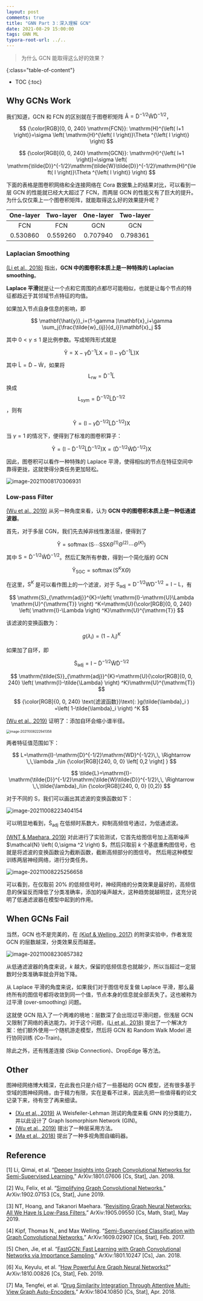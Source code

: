 ```yaml
---
layout: post
comments: true
title: "GNN Part 3：深入理解 GCN"
date: 2021-08-29 15:00:00
tags: GNN ML
typora-root-url: ../..
---
```


> 为什么 GCN 能取得这么好的效果？

<!--more-->

{:class="table-of-content"}

* TOC
{:toc}

## Why GCNs Work

我们知道，GCN 和 FCN 的区别就在于图卷积矩阵
$\mathrm{\hat{A}}=\mathrm{\tilde{D}}^{-1/2}\mathrm{\tilde{W}\tilde{D}}^{-1/2}$，

$$
{\color[RGB]{0, 0, 240} \mathrm{FCN}}: \mathrm{H}^{\left( l+1 \right)}=\sigma \left( \mathrm{H}^{\left( l \right)}\Theta ^{\left( l \right)} \right)
$$

$$
{\color[RGB]{0, 0, 240} \mathrm{GCN}}: \mathrm{H}^{\left( l+1 \right)}=\sigma \left( \mathrm{\tilde{D}}^{-1/2}\mathrm{\tilde{W}\tilde{D}}^{-1/2}\mathrm{H}^{\left( l \right)}\Theta ^{\left( l \right)} \right)
$$

下面的表格是图卷积网络和全连接网络在 Cora 数据集上的结果对比，可以看到一层 GCN 的性能就已经大大超过了 FCN，而两层 GCN 的性能又有了巨大的提升。为什么仅仅乘上一个图卷积矩阵，就能取得这么好的效果提升呢？

| One-layer | Two-layer | One-layer | Two-layer |
| :-------: | :-------: | :-------: | :-------: |
|    FCN    |    FCN    |    GCN    |    GCN    |
| 0.530860  | 0.559260  | 0.707940  | 0.798361  |

### Laplacian Smoothing

[(Li et al., 2018)](#Deep) 指出，**GCN 中的图卷积本质上是一种特殊的 Laplacian smoothing**。

**Laplace 平滑**就是让一个点和它周围的点都尽可能相似，也就是让每个节点的特征都趋近于其邻域节点特征的均值。

如果加入节点自身信息的影响，即

$$
\mathbf{\hat{y}}_i=(1-\gamma )\mathbf{x}_i+\gamma \sum_j{\frac{\tilde{w}_{ij}}{d_i}}\mathbf{x}_j
$$

其中 $0<\gamma \le 1$ 是比例参数。写成矩阵形式就是

$$
\mathrm{\hat{Y}}=\mathrm{X}-\gamma \mathrm{\tilde{D}}^{-1}\mathrm{\tilde{L}X}=\left( \mathrm{I}-\gamma \mathrm{\tilde{D}}^{-1}\mathrm{\tilde{L}} \right) \mathrm{X}
$$

其中 $\mathrm{\tilde{L}}=\mathrm{\tilde{D}}-\mathrm{\tilde{W}}$，如果将 $$\mathrm{L}_{\mathrm{rw}}=\mathrm{\tilde{D}}^{-1}\mathrm{\tilde{L}}$$ 换成 $$\mathrm{L}_{\mathrm{sym}}=\mathrm{\tilde{D}}^{-1/2}\mathrm{\tilde{L}}\mathrm{\tilde{D}}^{-1/2}$$，则有

$$
\mathrm{\hat{Y}}=\left( \mathrm{I}-\gamma \mathrm{\tilde{D}}^{-1/2}\mathrm{\tilde{L}}\mathrm{\tilde{D}}^{-1/2} \right) \mathrm{X}
$$

当 $\gamma=1$ 的情况下，便得到了标准的图卷积算子：

$$
\mathrm{\hat{Y}}=\left( \mathrm{I}-\mathrm{\tilde{D}}^{-1/2}\mathrm{\tilde{L}\tilde{D}}^{-1/2} \right) \mathrm{X}=\left( \mathrm{\tilde{D}}^{-1/2}\mathrm{\tilde{W}}\mathrm{\tilde{D}}^{-1/2} \right) \mathrm{X}
$$

因此，图卷积可以看作一种特殊的 Laplace 平滑，使得相似的节点在特征空间中靠得更拢，这就使得分类任务更加轻松。

![image-20211008170306931](/zjblog/assets/images/2021-8-29-gnn-p3/image-20211008170306931.png)

### Low-pass Filter

[(Wu et al., 2019)](#GCN) 从另一种角度来看，认为 **GCN 中的图卷积本质上是一种低通滤波器**。

首先，对于多层 CGN，我们先去掉非线性激活层，便得到了

$$
\mathrm{\hat{Y}}=\mathrm{soft}\max \left( \mathrm{S}\cdots \mathrm{SSX}\Theta ^{(1)}\Theta ^{(2)}\cdots \Theta ^{(K)} \right)
$$

其中 $\mathrm{S}=\mathrm{\tilde{D}}^{-1/2}\mathrm{\tilde{W}}\mathrm{\tilde{D}}^{-1/2}$。然后汇聚所有参数，得到一个简化版的 GCN

$$
\mathrm{\hat{Y}}_{\mathrm{SGC}}=\mathrm{soft}\max \left( \mathrm{S}^K\mathrm{X}\Theta \right)
$$

在这里，$\mathrm{S}^K$ 是可以看作图上的一个滤波，对于 $\mathrm{S}_{\mathrm{adj}}=\mathrm{D}^{-1/2}\mathrm{WD}^{-1/2}=\mathrm{I}-\mathrm{L}$，有

$$
\mathrm{S}_{\mathrm{adj}}^{K}=\left( \mathrm{I}-\mathrm{U}\Lambda \mathrm{U}^{\mathrm{T}} \right) ^K=\mathrm{U}{\color[RGB]{0, 0, 240} \left( \mathrm{I}-\Lambda \right) ^K}\mathrm{U}^{\mathrm{T}}
$$

该滤波的变换函数为：

$$
g\left( \lambda _i \right) =\left( 1-\lambda _i \right) ^K
$$

如果加了自环，即

$$
\mathrm{\tilde{S}}_{\mathrm{adj}}=\mathrm{I}-\mathrm{\tilde{D}}^{-1/2}\mathrm{\tilde{W}\tilde{D}}^{-1/2}
$$

$$
\mathrm{\tilde{S}}_{\mathrm{adj}}^{K}=\mathrm{U}{\color[RGB]{0, 0, 240} \left( \mathrm{I}-\tilde{\Lambda} \right) ^K}\mathrm{U}^{\mathrm{T}}
$$

$$
{\color[RGB]{0, 0, 240} \text{滤波函数}}\text{: }g(\tilde{\lambda}_i ) =\left( 1-\tilde{\lambda}_i \right) ^K
$$

[(Wu et al., 2019)](#GCN) 证明了：添加自环会缩小谱半径。

<img src="/zjblog/assets/images/2021-8-29-gnn-p3/image-20211008222941358.png" alt="image-20211008222941358" style="zoom: 60%;" />

两者特征值范围如下：

$$
L=\mathrm{I}-\mathrm{D}^{-1/2}\mathrm{WD}^{-1/2}\,\, \Rightarrow \,\,\lambda _i\in {\color[RGB]{240, 0, 0} \left[ 0,2 \right] }
$$

$$
\tilde{L}=\mathrm{I}-\mathrm{\tilde{D}}^{-1/2}\mathrm{\tilde{W}\tilde{D}}^{-1/2}\,\, \Rightarrow \,\,\tilde{\lambda}_i\in {\color[RGB]{240, 0, 0} [0,2)}
$$

对于不同的 $\mathrm{S}$，我们可以画出其滤波的变换函数如下：

![image-20211008223404154](/zjblog/assets/images/2021-8-29-gnn-p3/image-20211008223404154.png)

可以明显地看到，$\mathrm{\tilde{S}}_{\mathrm{adj}}$ 在低频时系数大，抑制高频信号通过，为低通滤波。

[(WNT & Maehara, 2019)](#Revisiting) 对此进行了实验测试，它首先给图信号加上高斯噪声 $\mathcal{N} \left( 0,\sigma ^2 \right) $，然后只取前 $k$ 个基底重构图信号，也就是将滤波的变换函数设为截断函数，截断高频部分的图信号。
然后用这种模型训练两层神经网络，进行分类任务。

![image-20211008225256658](/zjblog/assets/images/2021-8-29-gnn-p3/image-20211008225256658.png)

可以看到，在仅取前 20% 的低频信号时，神经网络的分类效果是最好的，高频信息的保留反而降低了分类准确率，添加的噪声越大，这种趋势就越明显，这充分说明了低通滤波器在模型中起到的作用。

## When GCNs Fail

当然，GCN 也不是完美的，在 [(Kipf & Welling, 2017)](#GCN) 的附录实验中，作者发现 GCN 的层数越深，分类效果反而越差。

![image-20211008230857382](/zjblog/assets/images/2021-8-29-gnn-p3/image-20211008230857382.png)

从低通滤波器的角度来说，$k$ 越大，保留的低频信息也就越少，所以当超过一定层数时分类准确率就会开始下降。

从 Laplace 平滑的角度来说，如果我们对于图信号反复做 Laplace 平滑，那么最终所有的图信号都将收敛到同一个值，节点本身的信息就全部丢失了。这也被称为过平滑 (over-smoothing) 问题。

这就使 GCN 陷入了一个两难的境地：层数深了会出现过平滑问题，但浅层 GCN 又限制了网络的表达能力。对于这个问题，[(Li et al., 2018)](#Deep) 提出了一个解决方案：他们额外使用一个随机游走模型，然后将 GCN 和 Random Walk Model 进行协同训练 (Co-Train)。

除此之外，还有残差连接 (Skip Connection)、DropEdge 等方法。

## Other

图神经网络博大精深，在此我也只是介绍了一些基础的 GCN 模型，还有很多基于空域的图神经网络，由于精力有限，实在是看不过来，因此先把一些值得看的论文记录下来，待有空了再来细读。

* [(Xu et al., 2019)](#GIN) 从 Weisfeiler-Lehman 测试的角度来看 GNN 的分类能力，并以此设计了 Graph Isomorphism Network (GIN)。
* [(Wu et al., 2019)](#SGC) 提出了一种层采用方法。
* [(Ma et al., 2018)](#GAE) 提出了一种多视角图自编码器。

## Reference

<span id='Deep'>[1]</span> Li, Qimai, et al. “[Deeper Insights into Graph Convolutional Networks for Semi-Supervised Learning.](http://arxiv.org/abs/1801.07606)” ArXiv:1801.07606 [Cs, Stat], Jan. 2018.

<span id='SGC'>[2]</span> Wu, Felix, et al. “[Simplifying Graph Convolutional Networks.](http://arxiv.org/abs/1902.07153)” ArXiv:1902.07153 [Cs, Stat], June 2019.

<span id='Revisiting'>[3]</span> NT, Hoang, and Takanori Maehara. “[Revisiting Graph Neural Networks: All We Have Is Low-Pass Filters.](http://arxiv.org/abs/1905.09550)” ArXiv:1905.09550 [Cs, Math, Stat], May 2019.

<span id='GCN'>[4]</span> Kipf, Thomas N., and Max Welling. “[Semi-Supervised Classification with Graph Convolutional Networks.](http://arxiv.org/abs/1609.02907)” ArXiv:1609.02907 [Cs, Stat], Feb. 2017.

<span id='FastGCN'>[5]</span> Chen, Jie, et al. “[FastGCN: Fast Learning with Graph Convolutional Networks via Importance Sampling.](http://arxiv.org/abs/1801.10247)” ArXiv:1801.10247 [Cs], Jan. 2018.

<span id='GIN'>[6]</span> Xu, Keyulu, et al. “[How Powerful Are Graph Neural Networks?](http://arxiv.org/abs/1810.00826)” ArXiv:1810.00826 [Cs, Stat], Feb. 2019.

<span id='GAE'>[7]</span> Ma, Tengfei, et al. “[Drug Similarity Integration Through Attentive Multi-View Graph Auto-Encoders.](http://arxiv.org/abs/1804.10850)” ArXiv:1804.10850 [Cs, Stat], Apr. 2018.
